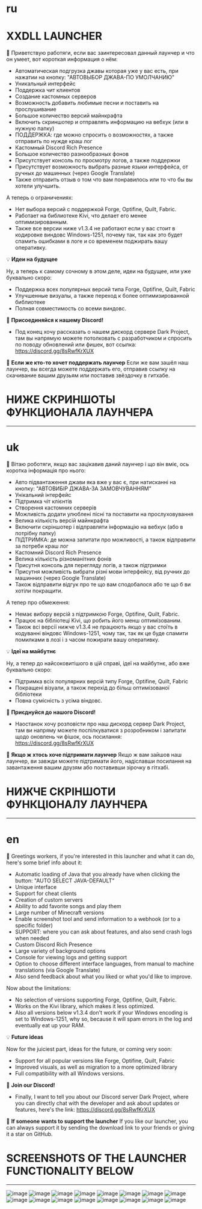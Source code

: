 # ru
# XXDLL LAUNCHER
 
👋 Приветствую работяги, если вас заинтересовал данный лаунчер и что он умеет, вот короткая информация о нём:
 
- Автоматическая подгрузка джавы которая уже у вас есть, при нажатии на кнопку: "АВТОВЫБОР ДЖАВА-ПО УМОЛЧАНИЮ"
- Уникальный интерфейс
- Поддержка чит клиентов
- Создание кастомных серверов
- Возможность добавить любимые песни и поставить на прослушивание
- Большое количество версий майнкрафта
- Включить скриншотер и отправлять информацию на вебхук (или в нужную папку)
- ПОДДЕРЖКА: где можно спросить о возможностях, а также отправить по нужде краш лог
- Кастомный Discord Rich Presence
- Большое количество разнообразных фонов
- Присутствует консоль по просмотру логов, а также поддержки
- Присутствует возможность выбрать разные языки интерфейса, от ручных до машинных (через Google Translate)
- Также отправить отзыв о том что вам понравилось или то что бы вы хотели улучшить.
 
А теперь о ограничениях:
- Нет выбора версий с поддержкой Forge, Optifine, Quilt, Fabric.
- Работает на библиотеке Kivi, что делает его менее оптимизированным.
- Также все версии ниже v1.3.4 не работают если у вас стоит в кодировке виндовс Windows-1251, почему так, так как это будет спамить ошибками в логе и со временем поджирать вашу оперативку.
 
💡 **Идеи на будущее**
 
Ну, а теперь к самому сочному в этом деле, идеи на будущее, или уже буквально скоро:
- Поддержка всех популярных версий типа Forge, Optifine, Quilt, Fabric
- Улучшенные визуалы, а также переход к более оптимизированной библиотеке
- Полная совместимость со всеми виндовс.
 
💬 **Присоединяйся к нашему Discord!**
- Под конец хочу рассказать о нашем дискорд сервере Dark Project, там вы напрямую можете потолковать с разработчиком и спросить по поводу обновлений или фишек, вот ссылка: https://discord.gg/8sRwfKrXUX

💬 **Если же кто-то хочет поддержать лаунчер**
Если же вам зашёл наш лаунчер, вы всегда можете поддержать его, отправив ссылку на скачивание вашим друзьям или поставив звёздочку в гитхабе.

# НИЖЕ СКРИНШОТЫ ФУНКЦИОНАЛА ЛАУНЧЕРА
---
# uk
👋 Вітаю роботяги, якщо вас зацікавив даний лаунчер і що він вміє, ось коротка інформація про нього:
 
- Авто підвантаження джави яка вже у вас є, при натисканні на кнопку: "АВТОВИБІР ДЖАВА-ЗА ЗАМОВЧУВАННЯМ"
- Унікальний інтерфейс
- Підтримка чіт клієнтів
- Створення кастомних серверів
- Можливість додати улюблені пісні та поставити на прослуховування
- Велика кількість версій майнкрафта
- Включити скріншотер і відправляти інформацію на вебхук (або в потрібну папку)
- ПІДТРИМКА: де можна запитати про можливості, а також відправити за потреби краш лог
- Кастомний Discord Rich Presence
- Велика кількість різноманітних фонів
- Присутня консоль для перегляду логів, а також підтримки
- Присутня можливість вибрати різні мови інтерфейсу, від ручних до машинних (через Google Translate)
- Також відправити відгук про те що вам сподобалося або те що б ви хотіли покращити.
 
А тепер про обмеження:
- Немає вибору версій з підтримкою Forge, Optifine, Quilt, Fabric.
- Працює на бібліотеці Kivi, що робить його менш оптимізованим.
- Також всі версії нижче v1.3.4 не працюють якщо у вас стоїть в кодуванні віндовс Windows-1251, чому так, так як це буде спамити помилками в лозі і з часом пожирати вашу оперативку.
 
💡 **Ідеї на майбутнє**
 
Ну, а тепер до найсоковитішого в цій справі, ідеї на майбутнє, або вже буквально скоро:
- Підтримка всіх популярних версій типу Forge, Optifine, Quilt, Fabric
- Покращені візуали, а також перехід до більш оптимізованої бібліотеки
- Повна сумісність з усіма віндовс.
 
💬 **Приєднуйся до нашого Discord!**
- Наостанок хочу розповісти про наш дискорд сервер Dark Project, там ви напряму можете поспілкуватися з розробником і запитати щодо оновлень чи фішок, ось посилання: https://discord.gg/8sRwfKrXUX

💬 **Якщо ж хтось хоче підтримати лаунчер**
Якщо ж вам зайшов наш лаунчер, ви завжди можете підтримати його, надіславши посилання на завантаження вашим друзям або поставивши зірочку в гітхабі.

# НИЖЧЕ СКРІНШОТИ ФУНКЦІОНАЛУ ЛАУНЧЕРА
---
# en
👋 Greetings workers, if you're interested in this launcher and what it can do, here's some brief info about it:
 
- Automatic loading of Java that you already have when clicking the button: "AUTO SELECT JAVA-DEFAULT"
- Unique interface
- Support for cheat clients
- Creation of custom servers
- Ability to add favorite songs and play them
- Large number of Minecraft versions
- Enable screenshot tool and send information to a webhook (or to a specific folder)
- SUPPORT: where you can ask about features, and also send crash logs when needed
- Custom Discord Rich Presence
- Large variety of background options
- Console for viewing logs and getting support
- Option to choose different interface languages, from manual to machine translations (via Google Translate)
- Also send feedback about what you liked or what you'd like to improve.
 
Now about the limitations:
- No selection of versions supporting Forge, Optifine, Quilt, Fabric.
- Works on the Kivi library, which makes it less optimized.
- Also all versions below v1.3.4 don't work if your Windows encoding is set to Windows-1251, why so, because it will spam errors in the log and eventually eat up your RAM.
 
💡 **Future ideas**
 
Now for the juiciest part, ideas for the future, or coming very soon:
- Support for all popular versions like Forge, Optifine, Quilt, Fabric
- Improved visuals, as well as migration to a more optimized library
- Full compatibility with all Windows versions.
 
💬 **Join our Discord!**
- Finally, I want to tell you about our Discord server Dark Project, where you can directly chat with the developer and ask about updates or features, here's the link: https://discord.gg/8sRwfKrXUX

💬 **If someone wants to support the launcher**
If you like our launcher, you can always support it by sending the download link to your friends or giving it a star on GitHub.

# SCREENSHOTS OF THE LAUNCHER FUNCTIONALITY BELOW
---
![image](https://github.com/user-attachments/assets/2da6cfc2-e3b4-4891-8619-8e4773c01d3d)
![image](https://github.com/user-attachments/assets/ef5c4a0c-1203-4196-82e7-a7b7e326e485)
![image](https://github.com/user-attachments/assets/0529185d-a9e7-4518-b359-b29f9e1ce3ff)
![image](https://github.com/user-attachments/assets/0f513f7b-b80f-4ab4-9cc1-0e8c517c693a)
![image](https://github.com/user-attachments/assets/19fc0aa5-021d-41a7-beb8-f1dc78b3f62b)
![image](https://github.com/user-attachments/assets/7641c95a-c8c2-4a00-b5d0-9702f430097c)
![image](https://github.com/user-attachments/assets/5693ced5-3d18-49da-af36-8434b5e2b7d7)
![image](https://github.com/user-attachments/assets/57a46f86-2ba2-494c-a901-fe9637c9eb21)
![image](https://github.com/user-attachments/assets/98ab51c3-24a3-4fe4-abc7-88bf67cbd166)
![image](https://github.com/user-attachments/assets/838b5694-356a-406d-8129-c4e472c15c73)
![image](https://github.com/user-attachments/assets/293bbc37-197d-46a4-bc39-57319bc44a4e)
![image](https://github.com/user-attachments/assets/e356212e-04f0-45f5-a66a-8685db78b32a)
![image](https://github.com/user-attachments/assets/35bc6fed-19e8-4b41-956e-4cc71fe96ac3)
![image](https://github.com/user-attachments/assets/2cf09d18-106b-452a-b119-405e0320dee4)
![image](https://github.com/user-attachments/assets/511a8216-4be4-40a5-b5fc-d094a8b435c1)
![image](https://github.com/user-attachments/assets/56c6bb57-24f9-48bd-8350-075a3ee57a4b)
